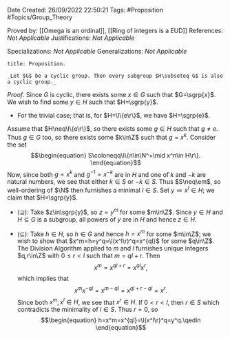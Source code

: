 <div class="topSpace"></div>

Date Created: 26/09/2022 22:50:21
Tags: #Proposition #Topics/Group_Theory

Proved by: [[Omega is an ordinal]], [[Ring of integers is a EUD]]
References: _Not Applicable_
Justifications: _Not Applicable_

Specializations: _Not Applicable_
Generalizations: _Not Applicable_

``` ad-Proposition
title: Proposition.

_Let $G$ be a cyclic group. Then every subgroup $H\subseteq G$ is also a cyclic group._

```

_Proof_. Since $G$ is cyclic, there exists some $x\in G$ such that $G=\sgrp{x}$. We wish to find some $y\in H$ such that $H=\sgrp{y}$.
* For the trivial case; that is, for $H=\l\{e\r\}$, we have $H=\sgrp{e}$.

Assume that $H\neq\l\{e\r\}$, so there exists some $g\in H$ such that $g\neq e$. Thus $g\in G$ too, so there exists some $k\in\Z$ such that $g=x^k$. Consider the set
$$\begin{equation}
    S\coloneqq\l\{n\in\N^+\mid x^n\in H\r\}.
\end{equation}$$
Now, since both $g=x^k$ and $g^{-1}=x^{-k}$ are in $H$ and one of $k$ and $-k$ are natural numbers, we see that either $k\in S$ or $-k\in S$. Thus $S\neq\em$, so well-ordering of $\N$ then furnishes a minimal $l\in S$. Set $y\coloneqq x^l\in H$; we claim that $H=\sgrp{y}$.
* ($\supseteq$): Take $z\in\sgrp{y}$, so $z=y^m$ for some $m\in\Z$. Since $y\in H$ and $H\subseteq G$ is a subgroup, all powers of $y$ are in $H$ and hence $z\in H$.

* ($\subseteq$): Take $h\in H$, so $h\in G$ and hence $h=x^m$ for some $m\in\Z$; we wish to show that $x^m=h=y^q=\l(x^l\r)^q=x^{ql}$ for some $q\in\Z$. The Division Algorithm applied to $m$ and $l$ furnishes unique integers $q,r\in\Z$ with $0\leq r<l$ such that $m=ql+r$. Then
$$\begin{equation}
    x^m=x^{ql+r}=x^{ql}x^r,
\end{equation}$$
which implies that
$$\begin{equation}
    x^mx^{-ql}=x^{m-ql}=x^{ql+r-ql}=x^r.
\end{equation}$$
Since both $x^m,x^l\in H$, we see that $x^r\in H$. If $0<r<l$, then $r\in S$ which contradicts the minimality of $l\in S$. Thus $r=0$, so
$$\begin{equation}
    h=x^m=x^{ql}=\l(x^l\r)^q=y^q.\qedin
\end{equation}$$
